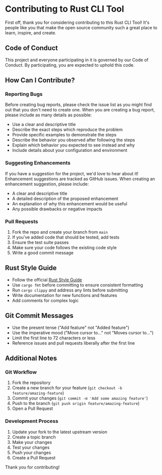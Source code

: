 # Contributing to Rust CLI Tool

First off, thank you for considering contributing to this Rust CLI Tool! It's people like you that make the open source community such a great place to learn, inspire, and create.

## Code of Conduct

This project and everyone participating in it is governed by our Code of Conduct. By participating, you are expected to uphold this code.

## How Can I Contribute?

### Reporting Bugs

Before creating bug reports, please check the issue list as you might find out that you don't need to create one. When you are creating a bug report, please include as many details as possible:

* Use a clear and descriptive title
* Describe the exact steps which reproduce the problem
* Provide specific examples to demonstrate the steps
* Describe the behavior you observed after following the steps
* Explain which behavior you expected to see instead and why
* Include details about your configuration and environment

### Suggesting Enhancements

If you have a suggestion for the project, we'd love to hear about it! Enhancement suggestions are tracked as GitHub issues. When creating an enhancement suggestion, please include:

* A clear and descriptive title
* A detailed description of the proposed enhancement
* An explanation of why this enhancement would be useful
* Any possible drawbacks or negative impacts

### Pull Requests

1. Fork the repo and create your branch from `main`
2. If you've added code that should be tested, add tests
3. Ensure the test suite passes
4. Make sure your code follows the existing code style
5. Write a good commit message

## Rust Style Guide

* Follow the official [Rust Style Guide](https://rust-lang.github.io/api-guidelines/)
* Use `cargo fmt` before committing to ensure consistent formatting
* Run `cargo clippy` and address any lints before submitting
* Write documentation for new functions and features
* Add comments for complex logic

## Git Commit Messages

* Use the present tense ("Add feature" not "Added feature")
* Use the imperative mood ("Move cursor to..." not "Moves cursor to...")
* Limit the first line to 72 characters or less
* Reference issues and pull requests liberally after the first line

## Additional Notes

### Git Workflow

1. Fork the repository
2. Create a new branch for your feature (`git checkout -b feature/amazing-feature`)
3. Commit your changes (`git commit -m 'Add some amazing feature'`)
4. Push to the branch (`git push origin feature/amazing-feature`)
5. Open a Pull Request

### Development Process

1. Update your fork to the latest upstream version
2. Create a topic branch
3. Make your changes
4. Test your changes
5. Push your changes
6. Create a Pull Request

Thank you for contributing! 